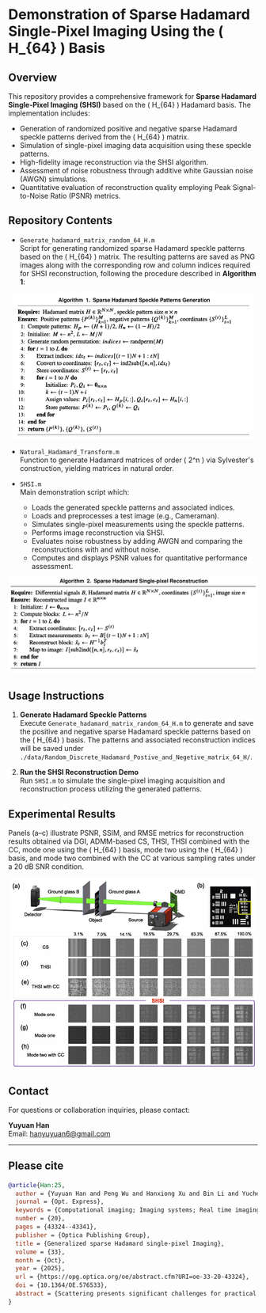 # Demonstration of Sparse Hadamard Single-Pixel Imaging Using the \( H_{64} \) Basis

## Overview

This repository provides a comprehensive framework for **Sparse Hadamard Single-Pixel Imaging (SHSI)** based on the \( H_{64} \) Hadamard basis. The implementation includes:

- Generation of randomized positive and negative sparse Hadamard speckle patterns derived from the \( H_{64} \) matrix.
- Simulation of single-pixel imaging data acquisition using these speckle patterns.
- High-fidelity image reconstruction via the SHSI algorithm.
- Assessment of noise robustness through additive white Gaussian noise (AWGN) simulations.
- Quantitative evaluation of reconstruction quality employing Peak Signal-to-Noise Ratio (PSNR) metrics.

## Repository Contents

- `Generate_hadamard_matrix_random_64_H.m`  
  Script for generating randomized sparse Hadamard speckle patterns based on the \( H_{64} \) matrix. The resulting patterns are saved as PNG images along with the corresponding row and column indices required for SHSI reconstruction, following the procedure described in **Algorithm 1**:

<div style="text-align:center">
  <img src="Images/Algorithm 1.png" alt="Algorithm 1" />
</div>

- `Natural_Hadamard_Transform.m`  
  Function to generate Hadamard matrices of order \( 2^n \) via Sylvester's construction, yielding matrices in natural order.

- `SHSI.m`  
  Main demonstration script which:
  - Loads the generated speckle patterns and associated indices.
  - Loads and preprocesses a test image (e.g., Cameraman).
  - Simulates single-pixel measurements using the speckle patterns.
  - Performs image reconstruction via SHSI.
  - Evaluates noise robustness by adding AWGN and comparing the reconstructions with and without noise.
  - Computes and displays PSNR values for quantitative performance assessment.

<div style="text-align:center">
  <img src="Images/Algorithm 2.png" alt="Algorithm 2" />
</div>

## Usage Instructions

1. **Generate Hadamard Speckle Patterns**  
   Execute `Generate_hadamard_matrix_random_64_H.m` to generate and save the positive and negative sparse Hadamard speckle patterns based on the \( H_{64} \) basis. The patterns and associated reconstruction indices will be saved under `./data/Random_Discrete_Hadamard_Postive_and_Negetive_matrix_64_H/`.

2. **Run the SHSI Reconstruction Demo**  
   Run `SHSI.m` to simulate the single-pixel imaging acquisition and reconstruction process utilizing the generated patterns.

## Experimental Results

Panels (a–c) illustrate PSNR, SSIM, and RMSE metrics for reconstruction results obtained via DGI, ADMM-based CS, THSI, THSI combined with the CC, mode one using the \( H_{64} \) basis, mode two using the \( H_{64} \) basis, and mode two combined with the CC at various sampling rates under a 20 dB SNR condition.

<div style="text-align:center">
  <img src="Images/Experimental results.png" alt="Experimental Results" />
</div>

## Contact

For questions or collaboration inquiries, please contact:

**Yuyuan Han**  
Email: hanyuyuan6@gmail.com

---

## Please cite

```bibtex
@article{Han:25,
  author = {Yuyuan Han and Peng Wu and Hanxiong Xu and Bin Li and Yuchen He and Jianbin Liu and Hui Chen and Huaibin Zheng},
  journal = {Opt. Express},
  keywords = {Computational imaging; Imaging systems; Real time imaging; Single pixel imaging; Speckle patterns; Three dimensional imaging},
  number = {20},
  pages = {43324--43341},
  publisher = {Optica Publishing Group},
  title = {Generalized sparse Hadamard single-pixel Imaging},
  volume = {33},
  month = {Oct},
  year = {2025},
  url = {https://opg.optica.org/oe/abstract.cfm?URI=oe-33-20-43324},
  doi = {10.1364/OE.576533},
  abstract = {Scattering presents significant challenges for practical imaging applications. Single-pixel imaging offers advantages over conventional approaches, yet further advances are still required. In this work, we introduce sparse Hadamard speckle patterns with tunable sparsity and propose sparse Hadamard single-pixel imaging (SHSI), a new framework built on these patterns. By integrating orthogonality, sparsity, and pseudo-randomness, the proposed patterns provide clear benefits over traditional Hadamard speckle patterns and their variants. SHSI improves noise robustness across a wide range of sampling rates by encoding sparse but spatially correlated information within each illumination pattern. It also achieves high-resolution imaging with low-order Hadamard matrices, which substantially reduces memory requirements. Moreover, SHSI operates without prior knowledge, training, or post-processing, thereby simplifying implementation. To further enhance performance, we introduce two operational modes and develop a complete theoretical framework that is validated through simulations and experiments. SHSI has the potential to advance computational imaging platforms based on sequential correlation measurements and to enable real-time reconstruction of occluded or embedded targets within scattering media.},
}